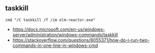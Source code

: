 ## taskkill

`cmd "/C taskkill /f /im elm-reactor.exe"`

- https://docs.microsoft.com/en-us/windows-server/administration/windows-commands/taskkill
- https://stackoverflow.com/questions/8055371/how-do-i-run-two-commands-in-one-line-in-windows-cmd
